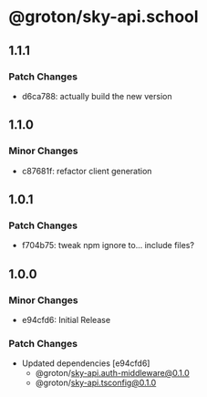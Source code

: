 # @groton/sky-api.school

## 1.1.1

### Patch Changes

- d6ca788: actually build the new version

## 1.1.0

### Minor Changes

- c87681f: refactor client generation

## 1.0.1

### Patch Changes

- f704b75: tweak npm ignore to... include files?

## 1.0.0

### Minor Changes

- e94cfd6: Initial Release

### Patch Changes

- Updated dependencies [e94cfd6]
  - @groton/sky-api.auth-middleware@0.1.0
  - @groton/sky-api.tsconfig@0.1.0
